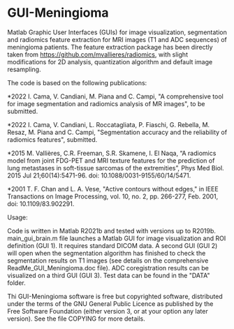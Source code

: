 # GUI-Meningioma

Matlab Graphic User Interfaces (GUIs) for image visualization, segmentation and radiomics feature extraction for MRI images (T1 and ADC sequences) of meningioma patients. The feature extraction package has been directly taken from https://github.com/mvallieres/radiomics, with slight modifications for 2D analysis, quantization algorithm and default image resampling.  

The code is based on the following publications:

*2022 I. Cama, V. Candiani, M. Piana and C. Campi, "A comprehensive tool for image segmentation and radiomics analysis of MR images", to be submitted.

*2022 I. Cama, V. Candiani, L. Roccatagliata, P. Fiaschi, G. Rebella, M. Resaz, M. Piana and C. Campi, "Segmentation accuracy and the reliability of radiomics features", submitted.

*2015 M. Vallières, C.R. Freeman, S.R. Skamene, I. El Naqa, “A radiomics model from joint FDG-PET and MRI texture features for the prediction of lung metastases in soft-tissue sarcomas of the extremities”, Phys Med Biol. 2015 Jul 21;60(14):5471-96. doi: 10.1088/0031-9155/60/14/5471.

*2001 T. F. Chan and L. A. Vese, "Active contours without edges," in IEEE Transactions on Image Processing, vol. 10, no. 2, pp. 266-277, Feb. 2001, doi: 10.1109/83.902291.

Usage:

Code is written in Matlab R2021b and tested with versions up to R2019b.
main_gui_brain.m file launches a Matlab GUI for image visualization and ROI definition (GUI 1). It requires standard DICOM data. A second GUI (GUI 2) will open when the segmentation algorithm has finished to check the segmentation results on T1 images (see details on the comprehensive ReadMe_GUI_Meningioma.doc file). ADC coregistration results can be visualized on a third GUI (GUI 3). Test data can be found in the "DATA" folder.

Thi GUI-Meningioma software is free but copyrighted software, distributed under the terms of the GNU General Public Licence as published by the Free Software Foundation (either version 3, or at your option any later version). See the file COPYING for more details.
